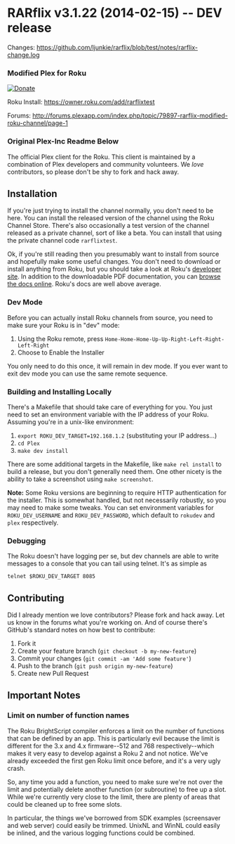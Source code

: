 # RARflix v3.1.22 (2014-02-15) -- DEV release
Changes: https://github.com/ljunkie/rarflix/blob/test/notes/rarflix-change.log

### Modified Plex for Roku


[![Donate](https://www.paypalobjects.com/en_US/i/btn/btn_donate_LG.gif)](https://www.paypal.com/cgi-bin/webscr?cmd=_s-xclick&hosted_button_id=CHRZ55VCAJSYG)


Roku Install: https://owner.roku.com/add/rarflixtest

Forums: http://forums.plexapp.com/index.php/topic/79897-rarflix-modified-roku-channel/page-1

### Original Plex-Inc Readme Below ###


The official Plex client for the Roku. This client is maintained by a
combination of Plex developers and community volunteers. We *love* contributors,
so please don't be shy to fork and hack away.

## Installation

If you're just trying to install the channel normally, you don't need to be
here. You can install the released version of the channel using the Roku
Channel Store. There's also occasionally a test version of the channel
released as a private channel, sort of like a beta. You can install that
using the private channel code `rarflixtest`.

Ok, if you're still reading then you presumably want to install from source
and hopefully make some useful changes. You don't need to download or install
anything from Roku, but you should take a look at Roku's
[developer site](http://www.roku.com/developer). In addition to the downloadable
PDF documentation, you can [browse the docs online](http://sdkdocs.roku.com/).
Roku's docs are well above average.

### Dev Mode

Before you can actually install Roku channels from source, you need to make
sure your Roku is in "dev" mode:

1. Using the Roku remote, press `Home-Home-Home-Up-Up-Right-Left-Right-Left-Right`
2. Choose to Enable the Installer

You only need to do this once, it will remain in dev mode. If you ever want to
exit dev mode you can use the same remote sequence.

### Building and Installing Locally

There's a Makefile that should take care of everything for you. You just need
to set an environment variable with the IP address of your Roku. Assuming
you're in a unix-like environment:

1. `export ROKU_DEV_TARGET=192.168.1.2` (substituting your IP address...)
2. `cd Plex`
3. `make dev install`

There are some additional targets in the Makefile, like `make rel install` to
build a release, but you don't generally need them. One other nicety is the
ability to take a screenshot using `make screenshot`.

**Note:** Some Roku versions are beginning to require HTTP authentication for
the installer. This is somewhat handled, but not necessarily robustly, so
you may need to make some tweaks. You can set environment variables for
`ROKU_DEV_USERNAME` and `ROKU_DEV_PASSWORD`, which default to `rokudev` and
`plex` respectively.

### Debugging

The Roku doesn't have logging per se, but dev channels are able to write
messages to a console that you can tail using telnet. It's as simple as

    telnet $ROKU_DEV_TARGET 8085

## Contributing

Did I already mention we love contributors? Please fork and hack away. Let us
know in the forums what you're working on. And of course there's GitHub's
standard notes on how best to contribute:

1. Fork it
2. Create your feature branch (`git checkout -b my-new-feature`)
3. Commit your changes (`git commit -am 'Add some feature'`)
4. Push to the branch (`git push origin my-new-feature`)
5. Create new Pull Request

## Important Notes

### Limit on number of function names

The Roku BrightScript compiler enforces a limit on the number of functions that
can be defined by an app. This is particularly evil because the limit is
different for the 3.x and 4.x firmware--512 and 768 respectively--which makes
it very easy to develop against a Roku 2 and not notice. We've already
exceeded the first gen Roku limit once before, and it's a very ugly crash.

So, any time you add a function, you need to make sure we're not over the limit
and potentially delete another function (or subroutine) to free up a slot.
While we're currently very close to the limit, there are plenty of areas that
could be cleaned up to free some slots.

In particular, the things we've borrowed from SDK examples (screensaver and
web server) could easily be trimmed. UnixNL and WinNL could easily be inlined,
and the various logging functions could be combined.
